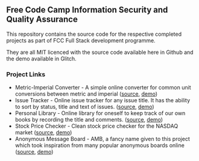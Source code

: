 ## Free Code Camp Information Security and Quality Assurance

This repository contains the source code for the respective completed projects as part of FCC Full Stack development programme.

They are all MIT licenced with the source code available here in Github and the demo available in Glitch.

### Project Links

- Metric-Imperial Converter - A simple online converter for common unit conversions between metric and imperial ([source](metric-imperial-converter), [demo](https://freecodecamp-boilerplate-project-metricimpconverter-9.glitch.me/))
- Issue Tracker - Online issue tracker for any issue title. It has the ability to sort by status, title and text of issues. ([source](issue-tracker), [demo](https://freecodecamp-boilerplate-project-issuetracker-6.glitch.me/))
- Personal Library - Online library for oneself to keep track of our own books by recording the title and comments. ([source](personal-library), [demo](https://freecodecamp-boilerplate-project-library-5.glitch.me/))
- Stock Price Checker - Clean stock price checker for the NASDAQ market ([source](stock-price-checker), [demo](https://freecodecamp-boilerplate-project-stockchecker-1.glitch.me/))
- Anonymous Message Board - AMB, a fancy name given to this project which took inspiration from many popular anonymous boards online ([source](AMB), [demo](https://freecodecamp-boilerplate-project-messageboard-3.glitch.me/))